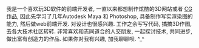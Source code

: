我是一个喜欢玩3D软件的前端开发者, 一直以来都想制作炫酷的3D网站或者
[CG作品](http://forums.cgsociety.org/forumdisplay.php?f=121), 因此先学习了几年Autodesk Maya 和 Photoshop, 具备制作写实渲染图的能力, 然后做web前端开发. 对设计也很感兴趣. 工作之余写写代码, 搞搞3D作图, 去各大技术社区转转. 非常喜欢和志同道合的人交朋友, 一起探讨技术, 共同进步, 做出富有创造力的作品. 如果你对我有兴趣, 加我聊聊呗. ^_^